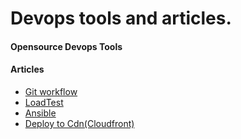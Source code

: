 Devops tools and articles.
===========================

#### Opensource Devops Tools


#### Articles

  - [Git workflow](https://github.com/team-avesta/wiki/blob/master/engineering/devops/git/GitWorkflow.md)
  - [LoadTest](https://github.com/team-avesta/wiki/blob/master/engineering/devops/loadtest/README.md)
  - [Ansible](https://github.com/team-avesta/wiki/blob/master/engineering/devops/ansible/README.md)
  - [Deploy to Cdn(Cloudfront)](https://github.com/team-avesta/wiki/blob/master/engineering/devops/cdn/deployToCloudfront.md)


